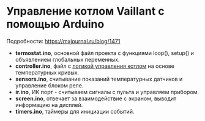 # Управление котлом Vaillant с помощью Arduino

Подробности: https://mxjournal.ru/blog/1471

- **termostat.ino**, основной файл проекта с функциями loop(), setup() и объявлением глобальных переменных.
- **controller.ino**, файл с [логикой управления котлом](https://mxjournal.ru/blog/1154 "логикой управления котлом") на основе температурных кривых.
- **sensors.ino**, считывание показаний температурных датчиков и управление блоком реле.
- **ir.ino**, ИК порт - считываем сигналы с пульта и управляем прибором.
- **screen.ino**, отвечает за взаимодействие с экраном, выводит информацию на дисплей.
- **timers.ino**, таймеры для инициации событий.